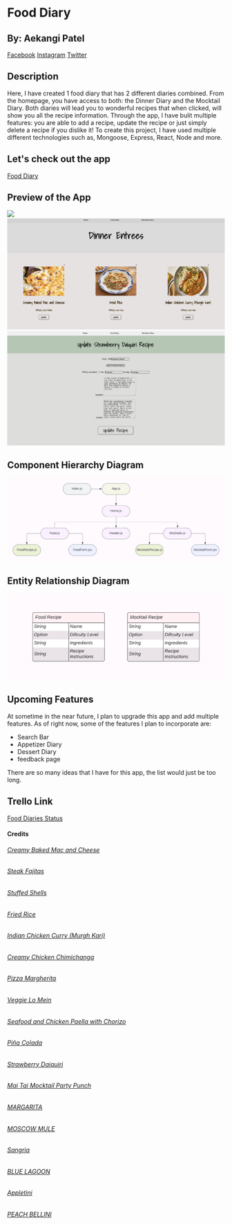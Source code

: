 # Food Diary

## By: Aekangi Patel

[Facebook](http://www.instaa.com)
[Instagram](http://www.instaa.com)
[Twitter](http://www.instaa.com)

## Description

Here, I have created 1 food diary that has 2 different diaries combined. From the homepage, you have access to both: the Dinner Diary and the Mocktail Diary. Both diaries will lead you to wonderful recipes that when clicked, will show you all the recipe information. Through the app, I have bulit multiple features: you are able to add a recipe, update the recipe or just simply delete a recipe if you dislike it! To create this project, I have used multiple different technologies such as, Mongoose, Express, React, Node and more.

## Let's check out the app

[Food Diary](https://fooddiary82.herokuapp.com/)

## Preview of the App

![](client/src/image/HomePage.png)
![](client/src/image/entreePage.png)
![](client/src/image/addMocktail.png)

## Component Hierarchy Diagram

![](DiagramsIMG/FoodDiariesComp.png)

## Entity Relationship Diagram

![](DiagramsIMG/FoodDiariesERDChartt.png)

## Upcoming Features

At sometime in the near future, I plan to upgrade this app and add multiple features. As of right now, some of the features I plan to incorporate are:

- Search Bar
- Appetizer Diary
- Dessert Diary
- feedback page

There are so many ideas that I have for this app, the list would just be too long.

## Trello Link

[Food Diaries Status](https://trello.com/invite/b/2Vfdtfja/ATTI35adf591a08c0404513406dc21ea80b7A5365C28/food-diaries)

#### Credits

###### [Creamy Baked Mac and Cheese](https://www.thechunkychef.com/family-favorite-baked-mac-and-cheese/#wprm-recipe-container-9151)

###### [Steak Fajitas](https://cooking.nytimes.com/recipes/1018078-steak-fajitas)

###### [Stuffed Shells](https://www.allrecipes.com/recipe/21532/stuffed-shells-iii/)

###### [Fried Rice](https://www.allrecipes.com/recipe/79543/fried-rice-restaurant-style/)

###### [Indian Chicken Curry (Murgh Kari)](https://www.allrecipes.com/recipe/212721/indian-chicken-curry-murgh-kari/)

###### [Creamy Chicken Chimichanga](https://tasty.co/recipe/creamy-chicken-chimichanga)

###### [Pizza Margherita](https://cooking.nytimes.com/recipes/1016231-pizza-margherita)

###### [Veggie Lo Mein](https://momsdish.com/veggie-lo-mein)

###### [Seafood and Chicken Paella with Chorizo](https://www.foodandwine.com/recipes/seafood-and-chicken-paella-chorizo)

###### [Piña Colada](https://www.thespruceeats.com/virgin-pina-colada-recipe-2097115)

###### [Strawberry Daiquiri](https://mindfulmocktail.com/virgin-strawberry-daiquiri-margarita/#wprm-recipe-container-6859)

###### [Mai Tai Mocktail Party Punch](https://lizoncall.com/mai-tai-mocktail-party-punch/)

###### [MARGARITA](https://www.food.com/recipe/virgin-margarita-433547)

###### [MOSCOW MULE](https://www.yummymummykitchen.com/2019/12/moscow-mule-mocktail-recipe.html)

###### [Sangria](https://mindfulmocktail.com/non-alcoholic-sangria-recipe/)

###### [BLUE LAGOON](https://savortheflavour.com/blue-lagoon/)

###### [Appletini](https://foodtokwithsherin.com/2022/08/12/appletini-mocktail/)

###### [PEACH BELLINI](https://mocktail.net/non-alcoholic-bellini-mocktail-recipe/)
